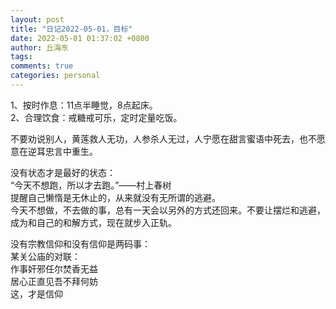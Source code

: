 ```yaml
---
layout: post
title: "日记2022-05-01，目标"
date: 2022-05-01 01:37:02 +0800
author: 丘海东 
tags: 
comments: true
categories: personal
---
```

1、按时作息：11点半睡觉，8点起床。  
2、合理饮食：戒糖戒可乐，定时定量吃饭。  

不要劝说别人，黄莲救人无功，人参杀人无过，人宁愿在甜言蜜语中死去，也不愿意在逆耳忠言中重生。  

没有状态才是最好的状态：  
“今天不想跑，所以才去跑。”——村上春树  
提醒自己懒惰是无休止的，从来就没有无所谓的逃避。  
今天不想做，不去做的事，总有一天会以另外的方式还回来。不要让摆烂和逃避，成为和自己的和解方式，现在就步入正轨。  

没有宗教信仰和没有信仰是两码事：  
某关公庙的对联：  
作事奸邪任尔焚香无益  
居心正直见吾不拜何妨  
这，才是信仰  
